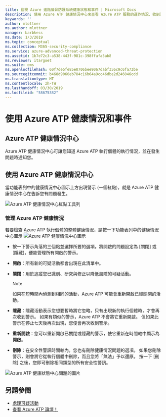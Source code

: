 ```yaml
---
title: 監視 Azure 進階威脅防護系統健康狀態和事件 | Microsoft Docs
description: 使用 Azure ATP 健康情況中心來查看 Azure ATP 服務的運作情況、收到潛在問題的警示，以及在事件檢視器中檢視系統事件。
keywords: ''
author: mlottner
ms.author: mlottner
manager: barbkess
ms.date: 1/3/2019
ms.topic: conceptual
ms.collection: M365-security-compliance
ms.service: azure-advanced-threat-protection
ms.assetid: 1b7e72c3-a538-443f-981c-398ffafa5ab8
ms.reviewer: itargoet
ms.suite: ems
ms.openlocfilehash: 60f7de5fe85e0706bee9067dabf356c9c6fa73be
ms.sourcegitcommit: b468d9060eb784c16b64a9cc46dbe2d246046cdd
ms.translationtype: HT
ms.contentlocale: zh-TW
ms.lasthandoff: 03/30/2019
ms.locfileid: "58675382"
---
```

# <a name="work-with-azure-atp-health-and-events"></a>使用 Azure ATP 健康情況和事件

## <a name="azure-atp-health-center"></a>Azure ATP 健康情況中心 

Azure ATP 健康情況中心可讓您知道 Azure ATP 執行個體的執行情況，並在發生問題時通知您。

## <a name="working-with-the-azure-atp-health-center"></a>使用 Azure ATP 健康情況中心

當功能表列中的健康情況中心圖示上方出現警示 (一個紅點)，就是 Azure ATP 健康情況中心在告訴您有問題發生。

![Azure ATP 健康情況中心紅點工具列](media/atp-health-bar.png)

### <a name="managing-azure-atp-health"></a>管理 Azure ATP 健康情況
若要檢查 Azure ATP 執行個體的整體健康情況，請按一下功能表列中的健康情況中心圖示 ![Azure ATP 健康情況中心圖示](media/atp-red-dot.png)

-   按一下警示角落的三個點並選擇所要的選項，將開啟的問題設定為 [關閉] 或 [隱藏]，便能管理所有開啟的警示。

-   **開啟**：所有新的可疑活動都會出現在此清單中。

-   **關閉**：用於追蹤您已識別、研究與修正以降低風險的可疑活動。

    > [!NOTE]
    > 如果在短時間內偵測到相同的活動，Azure ATP 可能會重新開啟已經關閉的活動。
    
-   **隱藏**：隱藏活動表示您想要暫時將它忽略，只有出現新的執行個體時，才會再次收到警示。 如果有類似的警示，Azure ATP 不會將它重新開啟。 但如果此警示在停止七天後再次出現，您便會再次收到警示。

-   **重新開啟**：您可以重新開啟已關閉或隱藏的警示，使它重新在時間軸中顯示為**開啟**。

-   **刪除**：在安全性警訊時間軸內，您也有刪除健康情況問題的選項。 如果您刪除警示，則會將它從執行個體中刪除，而且您將「無法」予以還原。 按一下 [刪除] 之後，您即可刪除相同類型的所有安全性警訊。



![Azure ATP 健康狀態中心問題的圖片](media/atp-health-issue.png)






## <a name="see-also"></a>另請參閱

- [處理可疑活動](working-with-suspicious-activities.md)
- [查看 Azure ATP 論壇！](https://aka.ms/azureatpcommunity)
